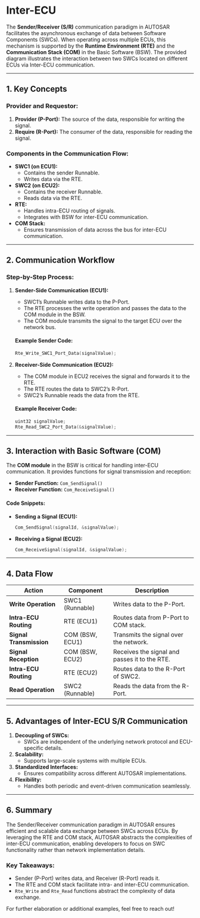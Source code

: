 # Inter-ECU

The **Sender/Receiver (S/R)** communication paradigm in AUTOSAR facilitates the asynchronous exchange of data between Software Components (SWCs). When operating across multiple ECUs, this mechanism is supported by the **Runtime Environment (RTE)** and the **Communication Stack (COM)** in the Basic Software (BSW). The provided diagram illustrates the interaction between two SWCs located on different ECUs via Inter-ECU communication.

---

## **1. Key Concepts**

### **Provider and Requestor:**
1. **Provider (P-Port):** The source of the data, responsible for writing the signal.
2. **Require (R-Port):** The consumer of the data, responsible for reading the signal.

### **Components in the Communication Flow:**
- **SWC1 (on ECU1):**
  - Contains the sender Runnable.
  - Writes data via the RTE.
- **SWC2 (on ECU2):**
  - Contains the receiver Runnable.
  - Reads data via the RTE.
- **RTE:** 
  - Handles intra-ECU routing of signals.
  - Integrates with BSW for inter-ECU communication.
- **COM Stack:**
  - Ensures transmission of data across the bus for inter-ECU communication.

---

## **2. Communication Workflow**

### **Step-by-Step Process:**
1. **Sender-Side Communication (ECU1):**
   - SWC1’s Runnable writes data to the P-Port.
   - The RTE processes the write operation and passes the data to the COM module in the BSW.
   - The COM module transmits the signal to the target ECU over the network bus.

   #### Example Sender Code:
   ```c
   Rte_Write_SWC1_Port_Data(signalValue);
   ```

2. **Receiver-Side Communication (ECU2):**
   - The COM module in ECU2 receives the signal and forwards it to the RTE.
   - The RTE routes the data to SWC2’s R-Port.
   - SWC2’s Runnable reads the data from the RTE.

   #### Example Receiver Code:
   ```c
   uint32 signalValue;
   Rte_Read_SWC2_Port_Data(&signalValue);
   ```

---

## **3. Interaction with Basic Software (COM)**

The **COM module** in the BSW is critical for handling inter-ECU communication. It provides functions for signal transmission and reception:
- **Sender Function:** `Com_SendSignal()`
- **Receiver Function:** `Com_ReceiveSignal()`

#### Code Snippets:
- **Sending a Signal (ECU1):**
   ```c
   Com_SendSignal(signalId, &signalValue);
   ```
- **Receiving a Signal (ECU2):**
   ```c
   Com_ReceiveSignal(signalId, &signalValue);
   ```

---

## **4. Data Flow**

| **Action**                     | **Component**          | **Description**                                      |
|--------------------------------|------------------------|------------------------------------------------------|
| **Write Operation**            | SWC1 (Runnable)        | Writes data to the P-Port.                          |
| **Intra-ECU Routing**          | RTE (ECU1)             | Routes data from P-Port to COM stack.               |
| **Signal Transmission**        | COM (BSW, ECU1)        | Transmits the signal over the network.              |
| **Signal Reception**           | COM (BSW, ECU2)        | Receives the signal and passes it to the RTE.       |
| **Intra-ECU Routing**          | RTE (ECU2)             | Routes data to the R-Port of SWC2.                  |
| **Read Operation**             | SWC2 (Runnable)        | Reads the data from the R-Port.                     |

---

## **5. Advantages of Inter-ECU S/R Communication**

1. **Decoupling of SWCs:**
   - SWCs are independent of the underlying network protocol and ECU-specific details.
2. **Scalability:**
   - Supports large-scale systems with multiple ECUs.
3. **Standardized Interfaces:**
   - Ensures compatibility across different AUTOSAR implementations.
4. **Flexibility:**
   - Handles both periodic and event-driven communication seamlessly.

---

## **6. Summary**

The Sender/Receiver communication paradigm in AUTOSAR ensures efficient and scalable data exchange between SWCs across ECUs. By leveraging the RTE and COM stack, AUTOSAR abstracts the complexities of inter-ECU communication, enabling developers to focus on SWC functionality rather than network implementation details.

### **Key Takeaways:**
- Sender (P-Port) writes data, and Receiver (R-Port) reads it.
- The RTE and COM stack facilitate intra- and inter-ECU communication.
- `Rte_Write` and `Rte_Read` functions abstract the complexity of data exchange.

For further elaboration or additional examples, feel free to reach out!